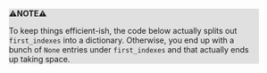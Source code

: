 <div style="margin:2em; background-color: #e0e0e0;">

<strong>⚠️NOTE️️️⚠️</strong>

To keep things efficient-ish, the code below actually splits out `first_indexes` into a dictionary. Otherwise, you end up with a bunch of `None` entries under `first_indexes` and that actually ends up taking space.
</div>

